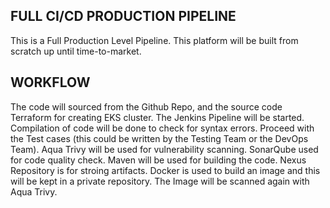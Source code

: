 ## FULL CI/CD PRODUCTION PIPELINE 
This is a Full Production Level Pipeline. This platform will be built from scratch up until time-to-market.

## WORKFLOW
The code will sourced from the Github Repo, and the source code Terraform for creating EKS cluster. 
The Jenkins Pipeline will be started.
Compilation of code will be done to check for syntax errors.
Proceed with the Test cases (this could be written by the Testing Team or the DevOps Team).
Aqua Trivy will be used for vulnerability scanning.
SonarQube used for code quality check.
Maven will be used for building the code.
Nexus Repository is for stroing artifacts.
Docker is used to build an image and this will be kept in a private repository.
The Image will be scanned again with Aqua Trivy.

